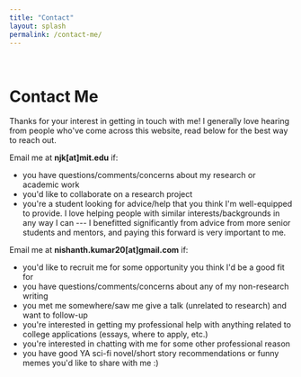 ```yaml
---
title: "Contact"
layout: splash
permalink: /contact-me/
---
```

<br>

# Contact Me

Thanks for your interest in getting in touch with me! I generally love hearing from people who've come across this website, read below for the best way to reach out.

Email me at **njk[at]mit.edu** if:
- you have questions/comments/concerns about my research or academic work
- you'd like to collaborate on a research project
- you're a student looking for advice/help that you think I'm well-equipped to provide. I love helping people with similar interests/backgrounds in any way I can --- I benefitted significantly from advice from more senior students and mentors, and paying this forward is very important to me.

Email me at **nishanth.kumar20[at]gmail.com** if:
- you'd like to recruit me for some opportunity you think I'd be a good fit for
- you have questions/comments/concerns about any of my non-research writing
- you met me somewhere/saw me give a talk (unrelated to research) and want to follow-up
- you're interested in getting my professional help with anything related to college applications (essays, where to apply, etc.)
- you're interested in chatting with me for some other professional reason
- you have good YA sci-fi novel/short story recommendations or funny memes you'd like to share with me :)